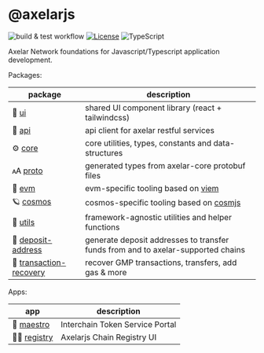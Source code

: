 # @axelarjs

![build & test workflow](https://github.com/axelarnetwork/axelarjs/actions/workflows/test.yml/badge.svg)
[![License](https://img.shields.io/badge/License-Apache_2.0-blue.svg)](/LICENSE)
![TypeScript](https://img.shields.io/badge/TypeScript-blue)

Axelar Network foundations for Javascript/Typescript application development.

Packages:

| package                                                   | description                                                                      |
| --------------------------------------------------------- | -------------------------------------------------------------------------------- |
| 🎨 [ui](/packages/ui)                                     | shared UI component library (react + tailwindcss)                                |
| 📡 [api](/packages/api)                                   | api client for axelar restful services                                           |
| ⚙️ [core](/packages/core)                                 | core utilities, types, constants and data-structures                             |
| 🗚 [proto](/packages/proto)                                | generated types from axelar-core protobuf files                                  |
| 🔷 [evm](/packages//evm)                                  | evm-specific tooling based on [viem](https://github.com/wagmi-dev/viem)          |
| 🪐 [cosmos](/packages/cosmos)                             | cosmos-specific tooling based on [cosmjs](https://github.com/cosmos/cosmjs)      |
| 🔧 [utils](/packages/utils)                               | framework-agnostic utilities and helper functions                                |
| 🏦 [deposit-address](/packages/deposit-address)           | generate deposit addresses to transfer funds from and to axelar-supported chains |
| 🛟 [transaction-recovery](/packages/transaction-recovery) | recover GMP transactions, transfers, add gas & more                              |

Apps:

| app                           | description                     |
| ----------------------------- | ------------------------------- |
| 🎼 [maestro](/apps/maestro)   | Interchain Token Service Portal |
| 🕵️‍♂️ [registry](/apps/registry) | Axelarjs Chain Registry UI      |
